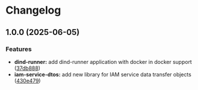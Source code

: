 # Changelog

## 1.0.0 (2025-06-05)


### Features

* **dind-runner:** add dind-runner application with docker in docker support ([37db888](https://github.com/ecoma-io/application/commit/37db888ecdd2ab15c889c091006d1f73c4247fd4))
* **iam-service-dtos:** add new library for IAM service data transfer objects ([430e479](https://github.com/ecoma-io/application/commit/430e479548e8ea3df5b17cf2b400ace0dd5bbdce))
